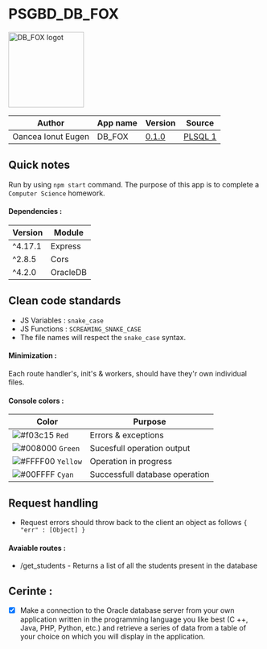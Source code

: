 # PSGBD_DB_FOX
<img src="https://i.ibb.co/Wfb959P/logo.png" alt="DB_FOX logot" width="150" height="150">

| Author | App name | Version | Source |
|--|--|--|--|
| Oancea Ionut Eugen | DB_FOX | [0.1.0](https://github.com/ionut270/PSGBD_DB_FOX/tree/1) | [PLSQL 1](https://profs.info.uaic.ro/~bd/wiki/index.php/PLSQL_1)

## Quick notes

Run by using `npm start` command.
The purpose of this app is to complete a `Computer Science` homework.


#### Dependencies : 
| Version | Module |
|--|--|
| ^4.17.1 | Express |
| ^2.8.5 | Cors |
| ^4.2.0 | OracleDB |

## Clean code standards
 - JS Variables 		: `snake_case`
 - JS Functions 		: `SCREAMING_SNAKE_CASE`
 - The file names will respect the `snake_case` syntax.
#### Minimization :
Each route handler's, init's & workers, should have they'r own individual files.
#### Console colors : 
| Color | Purpose |
|--|--|
| ![#f03c15](https://via.placeholder.com/15/f03c15/000000?text=+) `Red` | Errors & exceptions |
|![#008000](https://via.placeholder.com/15/008000/000000?text=+) `Green` | Sucesfull operation output |
|![#FFFF00](https://via.placeholder.com/15/FFFF00/000000?text=+) `Yellow` | Operation in progress |
| ![#00FFFF](https://via.placeholder.com/15/00FFFF/000000?text=+) `Cyan` | Successfull database operation |

## Request handling

- Request errors should throw back to the client an object as follows `{ "err" : [Object] }`
#### Avaiable routes : 
- /get_students - Returns a list of all the students present in the database
## Cerinte : 
- [x] Make a connection to the Oracle database server from your own application written in the programming language you like best (C ++, Java, PHP, Python, etc.) and retrieve a series of data from a table of your choice on which you will display in the application.

